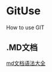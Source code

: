 # GitUse
How to use GIT
## .MD文档
[md文档语法大全](https://blog.csdn.net/danxiaodeshitou/article/details/113545320)
